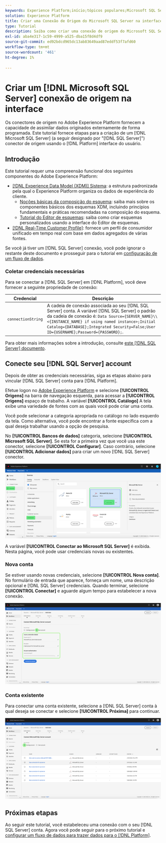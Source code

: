 ```yaml
---
keywords: Experience Platform;início;tópicos populares;Microsoft SQL Server;SQL Server;sql server
solution: Experience Platform
title: Criar uma Conexão de Origem do Microsoft SQL Server na interface do usuário
type: Tutorial
description: Saiba como criar uma conexão de origem do Microsoft SQL Server usando a interface do usuário do Adobe Experience Platform.
exl-id: aba4e317-1c59-4999-a525-dba15f8d4df9
source-git-commit: ed92bdcd965dc13ab83649aad87eddf53f7afd60
workflow-type: tm+mt
source-wordcount: '461'
ht-degree: 1%

---
```


# Criar um [!DNL Microsoft SQL Server] conexão de origem na interface

Os conectores de origem no Adobe Experience Platform fornecem a capacidade de assimilar dados originados externamente de forma programada. Este tutorial fornece etapas para a criação de um [!DNL Microsoft SQL Server] (a seguir designado por &quot;[!DNL SQL Server]&quot;) conector de origem usando o [!DNL Platform] interface do usuário.

## Introdução

Este tutorial requer uma compreensão funcional dos seguintes componentes do Adobe Experience Platform:

* [[!DNL Experience Data Model (XDM)] Sistema](../../../../../xdm/home.md): a estrutura padronizada pela qual o Experience Platform organiza os dados de experiência do cliente.
   * [Noções básicas da composição do esquema](../../../../../xdm/schema/composition.md): saiba mais sobre os componentes básicos dos esquemas XDM, incluindo princípios fundamentais e práticas recomendadas na composição do esquema.
   * [Tutorial do Editor de esquemas](../../../../../xdm/tutorials/create-schema-ui.md): saiba como criar esquemas personalizados usando a interface do Editor de esquemas.
* [[!DNL Real-Time Customer Profile]](../../../../../profile/home.md): fornece um perfil de consumidor unificado em tempo real com base em dados agregados de várias fontes.

Se você já tiver um [!DNL SQL Server] conexão, você pode ignorar o restante deste documento e prosseguir para o tutorial em [configuração de um fluxo de dados](../../dataflow/databases.md).

### Coletar credenciais necessárias

Para se conectar a [!DNL SQL Server] em [!DNL Platform], você deve fornecer a seguinte propriedade de conexão:

| Credencial | Descrição |
| ---------- | ----------- |
| `connectionString` | A cadeia de conexão associada ao seu [!DNL SQL Server] conta. A variável [!DNL SQL Server] o padrão da cadeia de conexão é: `Data Source={SERVER_NAME}\\<{INSTANCE_NAME} if using named instance>;Initial Catalog={DATABASE};Integrated Security=False;User ID={USERNAME};Password={PASSWORD};`. |

Para obter mais informações sobre a introdução, consulte [este [!DNL SQL Server] documento](https://docs.microsoft.com/en-us/dotnet/framework/data/adonet/sql/authentication-in-sql-server).

## Conecte seu [!DNL SQL Server] account

Depois de obter as credenciais necessárias, siga as etapas abaixo para vincular [!DNL SQL Server] conta para [!DNL Platform].

Efetue logon no [Adobe Experience Platform](https://platform.adobe.com) e selecione **[!UICONTROL Origens]** na barra de navegação esquerda, para acessar a **[!UICONTROL Origens]** espaço de trabalho. A variável **[!UICONTROL Catálogo]** A tela exibe uma variedade de fontes com as quais você pode criar uma conta.

Você pode selecionar a categoria apropriada no catálogo no lado esquerdo da tela. Como alternativa, você pode encontrar a fonte específica com a qual deseja trabalhar usando a opção de pesquisa.

No **[!UICONTROL Bancos de dados]** categoria, selecione **[!UICONTROL Microsoft SQL Server]**. Se esta for a primeira vez que você usa este conector, selecione **[!UICONTROL Configurar]**. Caso contrário, selecione **[!UICONTROL Adicionar dados]** para criar um novo [!DNL SQL Server] conector.

![](../../../../images/tutorials/create/microsoft-sql-server/catalog.png)

A variável **[!UICONTROL Conectar ao Microsoft SQL Server]** é exibida. Nesta página, você pode usar credenciais novas ou existentes.

### Nova conta

Se estiver usando novas credenciais, selecione **[!UICONTROL Nova conta]**. No formulário de entrada que aparece, forneça um nome, uma descrição opcional e [!DNL SQL Server] credenciais. Quando terminar, selecione **[!UICONTROL Conectar]** e aguarde algum tempo para estabelecer a nova conexão.

![](../../../../images/tutorials/create/microsoft-sql-server/new.png)

### Conta existente

Para conectar uma conta existente, selecione a [!DNL SQL Server] conta à qual deseja se conectar e selecione **[!UICONTROL Próxima]** para continuar.

![](../../../../images/tutorials/create/microsoft-sql-server/existing.png)

## Próximas etapas

Ao seguir este tutorial, você estabeleceu uma conexão com o seu [!DNL SQL Server] conta. Agora você pode seguir para o próximo tutorial e [configurar um fluxo de dados para trazer dados para o [!DNL Platform]](../../dataflow/databases.md).

